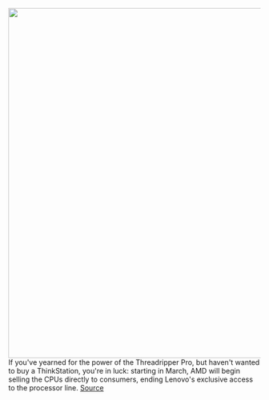 <img src='https://cdn.vox-cdn.com/thumbor/TVPRz8_BiD5MVe5LgFRXUFO946k=/0x0:1073x600/1200x800/filters:focal(807x147:1113x453)/cdn.vox-cdn.com/uploads/chorus_image/image/68658344/489185_threadripper_pro_chip_1920x600.0.jpg' width='700px' /><br/>
If you've yearned for the power of the Threadripper Pro, but haven't wanted to buy a ThinkStation, you're in luck: starting in March, AMD will begin selling the CPUs directly to consumers, ending Lenovo's exclusive access to the processor line.
<a href='https://www.theverge.com/2021/1/12/22227638/amd-threadripper-pro-available-directly-to-consumers'> Source <a/>